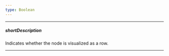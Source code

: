 ```yaml
---
type: Boolean
---
```

---
##### shortDescription
Indicates whether the node is visualized as a row.

---

